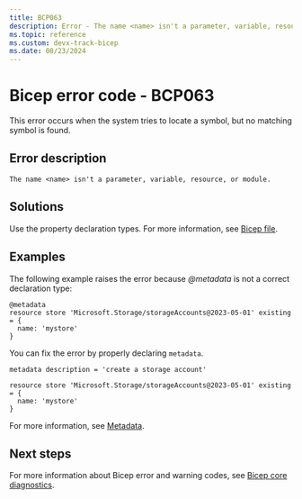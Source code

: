 ```yaml
---
title: BCP063
description: Error - The name <name> isn't a parameter, variable, resource, or module.
ms.topic: reference
ms.custom: devx-track-bicep
ms.date: 08/23/2024
---
```


# Bicep error code - BCP063

This error occurs when the system tries to locate a symbol, but no matching symbol is found.

## Error description

`The name <name> isn't a parameter, variable, resource, or module.`

## Solutions

Use the property declaration types. For more information, see [Bicep file](../file.md).

## Examples

The following example raises the error because *@metadata* is not a correct declaration type:

```bicep
@metadata
resource store 'Microsoft.Storage/storageAccounts@2023-05-01' existing = {
  name: 'mystore'
}
```

You can fix the error by properly declaring `metadata`.  

```bicep
metadata description = 'create a storage account'

resource store 'Microsoft.Storage/storageAccounts@2023-05-01' existing = {
  name: 'mystore'
}
```

For more information, see [Metadata](../file.md#metadata).

## Next steps

For more information about Bicep error and warning codes, see [Bicep core diagnostics](../bicep-core-diagnostics.md).
